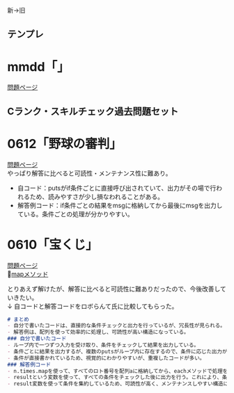 新→旧
## テンプレ
# mmdd「」
[問題ページ]()  

## Cランク・スキルチェック過去問題セット
# 0612「野球の審判」
[問題ページ](https://paiza.jp/works/mondai/c_rank_skillcheck_archive/umpire)  
やっぱり解答に比べると可読性・メンテナンス性に難あり。  
- 自コード：putsがif条件ごとに直接呼び出されていて、出力がその場で行われるため、読みやすさが少し損なわれることがある。  
- 解答例コード：if条件ごとの結果をmsgに格納してから最後にmsgを出力している。条件ごとの処理が分かりやすい。  

# 0610「宝くじ」
[問題ページ](https://paiza.jp/works/mondai/c_rank_skillcheck_archive/lottery)  
📝[mapメソッド](../ruby/01_ruby_methods.md#📝mapメソッド)  

とりあえず解けたが、解答に比べると可読性に難ありだったので、今後改善していきたい。  
↓ 自コードと解答コードをロボらんて氏に比較してもらった。  

```md
# まとめ
- 自分で書いたコードは、直接的な条件チェックと出力を行っているが、冗長性が見られる。
- 解答例は、配列を使って効率的に処理し、可読性が高い構造になっている。
### 自分で書いたコード
- ループ内で一つずつ入力を受け取り、条件をチェックして結果を出力している。
- 条件ごとに結果を出力するが、複数のputsがループ内に存在するので、条件に応じた出力が行われる。
- 条件が直接書かれているため、視覚的にわかりやすいが、重複したコードが多い。
### 解答例コード
- n.times.mapを使って、すべてのロト番号を配列aに格納してから、eachメソッドで処理を行っている。
- resultという変数を使って、すべての条件をチェックした後に出力を行う。これにより、条件ごとの分岐が整理されているナ。
- result変数を使って条件を集約しているため、可読性が高く、メンテナンスしやすい構造になっている。
```